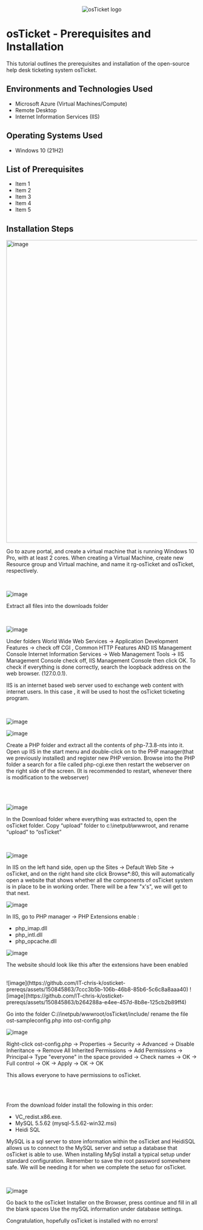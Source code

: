 <p align="center">
<img src="https://i.imgur.com/Clzj7Xs.png" alt="osTicket logo"/>
</p>

<h1>osTicket - Prerequisites and Installation</h1>
This tutorial outlines the prerequisites and installation of the open-source help desk ticketing system osTicket.<br />


<h2>Environments and Technologies Used</h2>

- Microsoft Azure (Virtual Machines/Compute)
- Remote Desktop
- Internet Information Services (IIS)

<h2>Operating Systems Used </h2>

- Windows 10</b> (21H2)

<h2>List of Prerequisites</h2>

- Item 1
- Item 2
- Item 3
- Item 4
- Item 5

<h2>Installation Steps</h2>

<p>
 <img width="798" alt="image" src="https://github.com/IT-chris-k/osticket-prereqs/assets/150845863/5c97bcbb-11bd-4724-b124-5ea2714e03c4">

<p>
  Go to azure portal, and create a virtual machine that is running Windows 10 Pro, with at least 2 cores.
  When creating a Virtual Machine, create new Resource group and Virtual machine, and name it rg-osTicket and osTicket, respectively.
</p>




<br />



![image](https://github.com/IT-chris-k/osticket-prereqs/assets/150845863/e8b8bb61-06f6-4d9d-b624-cc60a0712758)

Extract all files into the downloads folder


<br />



![image](https://github.com/IT-chris-k/osticket-prereqs/assets/150845863/083d7649-a570-42c0-aa04-1870554b1233)



<p>
Under folders World Wide Web Services -> Application Development Features ->
 check off CGI , Common HTTP Features
AND IIS Management Console
Internet Information Services -> Web Management Tools -> IIS Management Console
 check off, IIS Management Console
then click OK.
To check if everything is done correctly, search the loopback address on the web browser. (127.0.0.1).

IIS is an internet based web server used to exchange web content with internet users. In this case , it will be used to host the osTicket ticketing program.


</p>

<br />


![image](https://github.com/IT-chris-k/osticket-prereqs/assets/150845863/f15104b2-9195-4776-a90b-b323c8a3d78c)

![image](https://github.com/IT-chris-k/osticket-prereqs/assets/150845863/6de94f33-dbee-4717-8738-6bdcf00900a7)

<p> Create a PHP folder and extract all the contents of php-7.3.8-nts into it. Open up IIS in the start menu and double-click on to the PHP manager(that we previously installed) and register new PHP version.
Browse into the PHP folder a search for a file called php-cgi.exe then restart the webserver on the right side of the screen.
(It is recommended to restart, whenever there is modification to the webserver)


</p>

<br />

<br />


![image](https://github.com/IT-chris-k/osticket-prereqs/assets/150845863/b88fef8b-79c1-48cc-8b92-45fa5dc4603c)

In the Download folder where everything was extracted to, open the osTicket folder.
Copy “upload” folder to c:\inetpub\wwwroot, and rename “upload” to “osTicket”


<br />

![image](https://github.com/IT-chris-k/osticket-prereqs/assets/150845863/8cfded62-0952-4afa-a920-8db623742e0c)

<p>
 In IIS on the left hand side, open up the Sites -> Default Web Site -> osTicket,
 and on the right hand site click Browse*:80, this will automatically open a website that shows whether all the components of osTicket system is in place to be in working order.
 There will be a few "x's", we will get to that next.
 
</p>

![image](https://github.com/IT-chris-k/osticket-prereqs/assets/150845863/07d47663-5c50-4279-b172-8fc96e666dcb)

In IIS, go to PHP manager -> PHP Extensions
enable :
- php_imap.dll
- php_intl.dll
- php_opcache.dll


![image](https://github.com/IT-chris-k/osticket-prereqs/assets/150845863/80f992ab-a427-47f7-a567-b7c16c31f1f7)

The website should look like this after the extensions have been enabled


<br />
![image](https://github.com/IT-chris-k/osticket-prereqs/assets/150845863/7ccc3b5b-106b-46b8-85b6-5c6c8a8aaa40)
![image](https://github.com/IT-chris-k/osticket-prereqs/assets/150845863/b264288a-e4ee-457d-8b8e-125cb2b89ff4)


Go into the folder C://inetpub/wwwroot/osTicket/include/
rename the file ost-sampleconfig.php into ost-config.php

![image](https://github.com/IT-chris-k/osticket-prereqs/assets/150845863/43bdf511-f1ae-42d8-a190-f1bfdd5411ec)
 
Right-click ost-config.php -> Properties -> Security -> Advanced -> Disable Inheritance -> Remove All Inherited Permissions -> Add Permissions -> Principal-> Type "everyone" in the space provided -> Check names -> OK -> Full control -> OK -> Apply -> OK -> OK

This allows everyone to have permissions to osTicket.

<br />



<br />

From the download folder install the following in this order:
-  VC_redist.x86.exe.
-  MySQL 5.5.62 (mysql-5.5.62-win32.msi)
-  Heidi SQL

MySQL is a sql server to store information within the osTicket and HeidiSQL allows us to connect to the MySQL server and setup a database that osTicket is able to use.
When installing MySql install a typical setup under standard configuration. Remember to save the root password somewhere safe. We will be needing it for when we complete the setuo for osTicket.

<br />

![image](https://github.com/IT-chris-k/osticket-prereqs/assets/150845863/8b02aa5c-c528-4a31-8c7a-b3ee9ad2a3fd)


Go back to the osTicket Installer on the Browser, press continue and fill in all the blank spaces
Use the mySQL information under database settings.

Congratulation, hopefully osTicket is installed with no errors!


